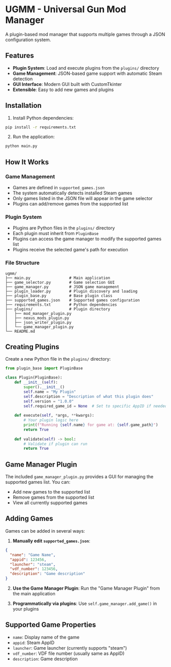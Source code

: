 # UGMM - Universal Gun Mod Manager

A plugin-based mod manager that supports multiple games through a JSON configuration system.

## Features

- **Plugin System**: Load and execute plugins from the `plugins/` directory
- **Game Management**: JSON-based game support with automatic Steam detection
- **GUI Interface**: Modern GUI built with CustomTkinter
- **Extensible**: Easy to add new games and plugins

## Installation

1. Install Python dependencies:
```bash
pip install -r requirements.txt
```

2. Run the application:
```bash
python main.py
```

## How It Works

### Game Management
- Games are defined in `supported_games.json`
- The system automatically detects installed Steam games
- Only games listed in the JSON file will appear in the game selector
- Plugins can add/remove games from the supported list

### Plugin System
- Plugins are Python files in the `plugins/` directory
- Each plugin must inherit from `PluginBase`
- Plugins can access the game manager to modify the supported games list
- Plugins receive the selected game's path for execution

### File Structure
```
ugmm/
├── main.py                 # Main application
├── game_selector.py        # Game selection GUI
├── game_manager.py         # JSON game management
├── plugin_loader.py        # Plugin discovery and loading
├── plugin_base.py          # Base plugin class
├── supported_games.json    # Supported games configuration
├── requirements.txt        # Python dependencies
├── plugins/                # Plugin directory
│   ├── mod_manager_plugin.py
│   ├── nexus_mods_plugin.py
│   ├── json_writer_plugin.py
│   └── game_manager_plugin.py
└── README.md
```

## Creating Plugins

Create a new Python file in the `plugins/` directory:

```python
from plugin_base import PluginBase

class Plugin(PluginBase):
    def __init__(self):
        super().__init__()
        self.name = "My Plugin"
        self.description = "Description of what this plugin does"
        self.version = "1.0.0"
        self.required_game_id = None  # Set to specific AppID if needed
        
    def execute(self, *args, **kwargs):
        # Your plugin logic here
        print(f"Running {self.name} for game at: {self.game_path}")
        return True
        
    def validate(self) -> bool:
        # Validate if plugin can run
        return True
```

## Game Manager Plugin

The included `game_manager_plugin.py` provides a GUI for managing the supported games list. You can:

- Add new games to the supported list
- Remove games from the supported list
- View all currently supported games

## Adding Games

Games can be added in several ways:

1. **Manually edit `supported_games.json`**:
```json
{
  "name": "Game Name",
  "appid": 123456,
  "launcher": "steam",
  "vdf_number": 123456,
  "description": "Game description"
}
```

2. **Use the Game Manager Plugin**: Run the "Game Manager Plugin" from the main application

3. **Programmatically via plugins**: Use `self.game_manager.add_game()` in your plugins

## Supported Game Properties

- `name`: Display name of the game
- `appid`: Steam AppID
- `launcher`: Game launcher (currently supports "steam")
- `vdf_number`: VDF file number (usually same as AppID)
- `description`: Game description
